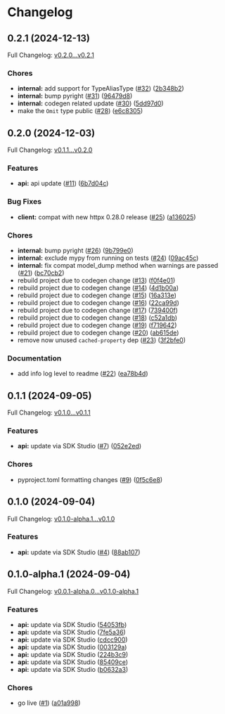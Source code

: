 # Changelog

## 0.2.1 (2024-12-13)

Full Changelog: [v0.2.0...v0.2.1](https://github.com/bespokelabsai/bespokelabs-python/compare/v0.2.0...v0.2.1)

### Chores

* **internal:** add support for TypeAliasType ([#32](https://github.com/bespokelabsai/bespokelabs-python/issues/32)) ([2b348b2](https://github.com/bespokelabsai/bespokelabs-python/commit/2b348b211e7bba1d4a96bad405b4a65ccc927705))
* **internal:** bump pyright ([#31](https://github.com/bespokelabsai/bespokelabs-python/issues/31)) ([96479d8](https://github.com/bespokelabsai/bespokelabs-python/commit/96479d8058d4665f65e5a72bae5a178023333a5a))
* **internal:** codegen related update ([#30](https://github.com/bespokelabsai/bespokelabs-python/issues/30)) ([5dd97d0](https://github.com/bespokelabsai/bespokelabs-python/commit/5dd97d0017c00888af7c3a332e627f85cd34cfae))
* make the `Omit` type public ([#28](https://github.com/bespokelabsai/bespokelabs-python/issues/28)) ([e6c8305](https://github.com/bespokelabsai/bespokelabs-python/commit/e6c8305b287a400bc63b8d40375363dc8f310850))

## 0.2.0 (2024-12-03)

Full Changelog: [v0.1.1...v0.2.0](https://github.com/bespokelabsai/bespokelabs-python/compare/v0.1.1...v0.2.0)

### Features

* **api:** api update ([#11](https://github.com/bespokelabsai/bespokelabs-python/issues/11)) ([6b7d04c](https://github.com/bespokelabsai/bespokelabs-python/commit/6b7d04c370a723783df80c09f267053ca71edaf5))


### Bug Fixes

* **client:** compat with new httpx 0.28.0 release ([#25](https://github.com/bespokelabsai/bespokelabs-python/issues/25)) ([a136025](https://github.com/bespokelabsai/bespokelabs-python/commit/a136025df0b967d2d187efcf37a7cd8434d82191))


### Chores

* **internal:** bump pyright ([#26](https://github.com/bespokelabsai/bespokelabs-python/issues/26)) ([9b799e0](https://github.com/bespokelabsai/bespokelabs-python/commit/9b799e0d08cbb1a654964feccb5c32e2a71f1650))
* **internal:** exclude mypy from running on tests ([#24](https://github.com/bespokelabsai/bespokelabs-python/issues/24)) ([09ac45c](https://github.com/bespokelabsai/bespokelabs-python/commit/09ac45c89cd7cbd22124828cd78deb7c4c991a6b))
* **internal:** fix compat model_dump method when warnings are passed ([#21](https://github.com/bespokelabsai/bespokelabs-python/issues/21)) ([bc70cb2](https://github.com/bespokelabsai/bespokelabs-python/commit/bc70cb2cfde0d63e7255e0870114ca5bc4f7f52c))
* rebuild project due to codegen change ([#13](https://github.com/bespokelabsai/bespokelabs-python/issues/13)) ([f0f4e01](https://github.com/bespokelabsai/bespokelabs-python/commit/f0f4e01ea78c3afe2ed086e98ff6d9eced208fe2))
* rebuild project due to codegen change ([#14](https://github.com/bespokelabsai/bespokelabs-python/issues/14)) ([4d1b00a](https://github.com/bespokelabsai/bespokelabs-python/commit/4d1b00ab32c0e9e69b44942781d0a1e994dc51b3))
* rebuild project due to codegen change ([#15](https://github.com/bespokelabsai/bespokelabs-python/issues/15)) ([16a313e](https://github.com/bespokelabsai/bespokelabs-python/commit/16a313ee5b0ed49d70fb8240bdf3cd60d8a35b7e))
* rebuild project due to codegen change ([#16](https://github.com/bespokelabsai/bespokelabs-python/issues/16)) ([22ca99d](https://github.com/bespokelabsai/bespokelabs-python/commit/22ca99d2b5f38c431914ecf79389637c89c7e892))
* rebuild project due to codegen change ([#17](https://github.com/bespokelabsai/bespokelabs-python/issues/17)) ([739400f](https://github.com/bespokelabsai/bespokelabs-python/commit/739400f6a85165c7c0bc42a64c705c5ca03229c6))
* rebuild project due to codegen change ([#18](https://github.com/bespokelabsai/bespokelabs-python/issues/18)) ([c52a1db](https://github.com/bespokelabsai/bespokelabs-python/commit/c52a1dba63c3d58ba8e2efa00d28cbf5f062c06d))
* rebuild project due to codegen change ([#19](https://github.com/bespokelabsai/bespokelabs-python/issues/19)) ([f719642](https://github.com/bespokelabsai/bespokelabs-python/commit/f7196420739ecfd3b8fbcbe665ef98597fd704af))
* rebuild project due to codegen change ([#20](https://github.com/bespokelabsai/bespokelabs-python/issues/20)) ([ab615de](https://github.com/bespokelabsai/bespokelabs-python/commit/ab615de01029a6ea18e6691df04f57241ec4d54b))
* remove now unused `cached-property` dep ([#23](https://github.com/bespokelabsai/bespokelabs-python/issues/23)) ([3f2bfe0](https://github.com/bespokelabsai/bespokelabs-python/commit/3f2bfe0cf97cbf79760badc7273003976f65278a))


### Documentation

* add info log level to readme ([#22](https://github.com/bespokelabsai/bespokelabs-python/issues/22)) ([ea78b4d](https://github.com/bespokelabsai/bespokelabs-python/commit/ea78b4de7416e724beaac54e68ecd1d0e5678045))

## 0.1.1 (2024-09-05)

Full Changelog: [v0.1.0...v0.1.1](https://github.com/bespokelabsai/bespokelabs-python/compare/v0.1.0...v0.1.1)

### Features

* **api:** update via SDK Studio ([#7](https://github.com/bespokelabsai/bespokelabs-python/issues/7)) ([052e2ed](https://github.com/bespokelabsai/bespokelabs-python/commit/052e2ede8c634b31dc4075d57b88bfc7fdb9cb59))


### Chores

* pyproject.toml formatting changes ([#9](https://github.com/bespokelabsai/bespokelabs-python/issues/9)) ([0f5c6e8](https://github.com/bespokelabsai/bespokelabs-python/commit/0f5c6e84656c6b48640ffb4bbb47780e94a9ed4a))

## 0.1.0 (2024-09-04)

Full Changelog: [v0.1.0-alpha.1...v0.1.0](https://github.com/bespokelabsai/bespokelabs-python/compare/v0.1.0-alpha.1...v0.1.0)

### Features

* **api:** update via SDK Studio ([#4](https://github.com/bespokelabsai/bespokelabs-python/issues/4)) ([88ab107](https://github.com/bespokelabsai/bespokelabs-python/commit/88ab107c0b748171107610ca7996a7e7cd34cfc2))

## 0.1.0-alpha.1 (2024-09-04)

Full Changelog: [v0.0.1-alpha.0...v0.1.0-alpha.1](https://github.com/bespokelabsai/bespokelabs-python/compare/v0.0.1-alpha.0...v0.1.0-alpha.1)

### Features

* **api:** update via SDK Studio ([54053fb](https://github.com/bespokelabsai/bespokelabs-python/commit/54053fb6a75d481609d33102f198e3dc91b3ba60))
* **api:** update via SDK Studio ([7fe5a36](https://github.com/bespokelabsai/bespokelabs-python/commit/7fe5a367cd4ef0e6d06f960bcd49bf2845223326))
* **api:** update via SDK Studio ([cdcc900](https://github.com/bespokelabsai/bespokelabs-python/commit/cdcc900b8e9a37045889fd96199dc866b60c076d))
* **api:** update via SDK Studio ([003129a](https://github.com/bespokelabsai/bespokelabs-python/commit/003129a7672a76149ebaa139cdae241e296b1fcd))
* **api:** update via SDK Studio ([224b3c9](https://github.com/bespokelabsai/bespokelabs-python/commit/224b3c9a2751a732e1d1c9a3426caf6df0882960))
* **api:** update via SDK Studio ([85409ce](https://github.com/bespokelabsai/bespokelabs-python/commit/85409cebb1bea4e92d834374edfe16669a7a41eb))
* **api:** update via SDK Studio ([b0632a3](https://github.com/bespokelabsai/bespokelabs-python/commit/b0632a3db7f72e9556590d84aa744fe4a50b12af))


### Chores

* go live ([#1](https://github.com/bespokelabsai/bespokelabs-python/issues/1)) ([a01a998](https://github.com/bespokelabsai/bespokelabs-python/commit/a01a998870299ef7acf0432382b1868908da319e))
